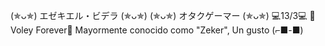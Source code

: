 (✯ᴗ✯) エゼキエル・ビデラ (✯ᴗ✯)
(✯ᴗ✯) オタクゲーマー (✯ᴗ✯)
💻13/3💻
🏐Voley Forever🏐
Mayormente conocido como "Zeker", Un gusto (⌐■-■)
